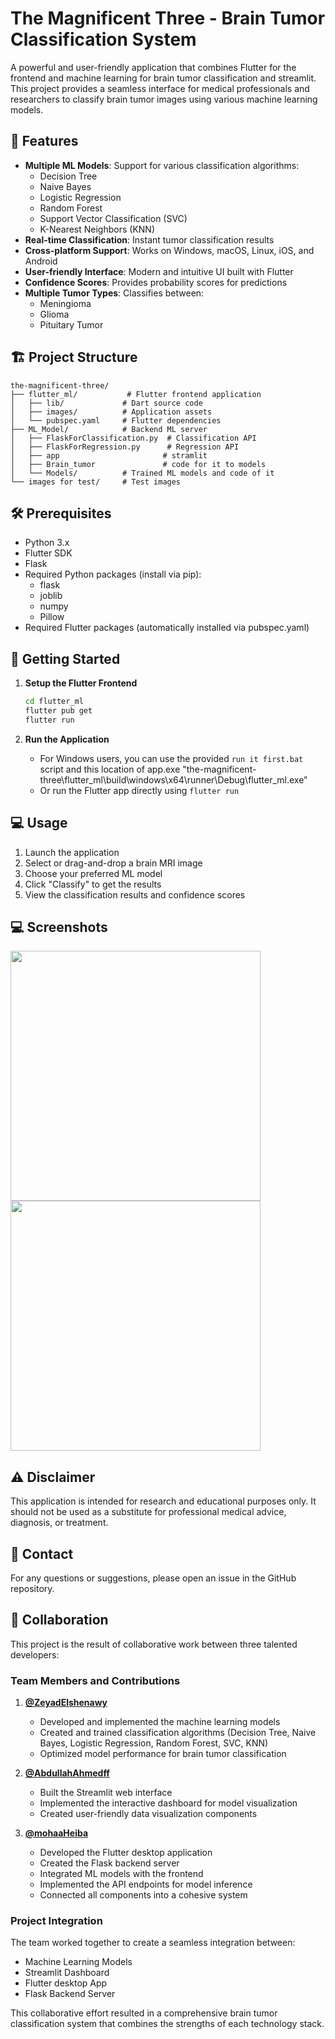 # The Magnificent Three - Brain Tumor Classification System

A powerful and user-friendly application that combines Flutter for the frontend and machine learning for brain tumor classification and streamlit. This project provides a seamless interface for medical professionals and researchers to classify brain tumor images using various machine learning models.

## 🚀 Features

- **Multiple ML Models**: Support for various classification algorithms:
  - Decision Tree
  - Naive Bayes
  - Logistic Regression
  - Random Forest
  - Support Vector Classification (SVC)
  - K-Nearest Neighbors (KNN)
- **Real-time Classification**: Instant tumor classification results
- **Cross-platform Support**: Works on Windows, macOS, Linux, iOS, and Android
- **User-friendly Interface**: Modern and intuitive UI built with Flutter
- **Confidence Scores**: Provides probability scores for predictions
- **Multiple Tumor Types**: Classifies between:
  - Meningioma
  - Glioma
  - Pituitary Tumor

## 🏗️ Project Structure

```
the-magnificent-three/
├── flutter_ml/           # Flutter frontend application
│   ├── lib/             # Dart source code
│   ├── images/          # Application assets
│   └── pubspec.yaml     # Flutter dependencies
├── ML_Model/            # Backend ML server
│   ├── FlaskForClassification.py  # Classification API
│   ├── FlaskForRegression.py      # Regression API
│   ├── app                       # stramlit
│   ├── Brain_tumor               # code for it to models
│   └── Models/          # Trained ML models and code of it 
└── images for test/     # Test images
```

## 🛠️ Prerequisites

- Python 3.x
- Flutter SDK
- Flask
- Required Python packages (install via pip):
  - flask
  - joblib
  - numpy
  - Pillow
- Required Flutter packages (automatically installed via pubspec.yaml)

## 🚀 Getting Started


1. **Setup the Flutter Frontend**
   ```bash
   cd flutter_ml
   flutter pub get
   flutter run
   ```

2. **Run the Application**
   - For Windows users, you can use the provided `run it first.bat` script and this location of app.exe "the-magnificent-three\flutter_ml\build\windows\x64\runner\Debug\flutter_ml.exe"
   - Or run the Flutter app directly using `flutter run`

## 💻 Usage

1. Launch the application
2. Select or drag-and-drop a brain MRI image
3. Choose your preferred ML model
4. Click "Classify" to get the results
5. View the classification results and confidence scores
## 💻 Screenshots
<img src="https://github.com/user-attachments/assets/617dbec3-4fcf-4e8c-8f39-ae086093c090" width="400"/>
<img src="https://github.com/user-attachments/assets/6c2ea437-639f-404a-b184-dbc5bff3bd82" width="400"/>


## ⚠️ Disclaimer

This application is intended for research and educational purposes only. It should not be used as a substitute for professional medical advice, diagnosis, or treatment.

## 📧 Contact

For any questions or suggestions, please open an issue in the GitHub repository.

## 👥 Collaboration

This project is the result of collaborative work between three talented developers:

### Team Members and Contributions

1. **[@ZeyadElshenawy](https://github.com/ZeyadElshenawy)**
   - Developed and implemented the machine learning models
   - Created and trained classification algorithms (Decision Tree, Naive Bayes, Logistic Regression, Random Forest, SVC, KNN)
   - Optimized model performance for brain tumor classification

2. **[@AbdullahAhmedff](https://github.com/AbdullahAhmedff)**
   - Built the Streamlit web interface
   - Implemented the interactive dashboard for model visualization
   - Created user-friendly data visualization components


3. **[@mohaaHeiba](https://github.com/mohaaHeiba)**
   - Developed the Flutter desktop application
   - Created the Flask backend server
   - Integrated ML models with the frontend
   - Implemented the API endpoints for model inference
   - Connected all components into a cohesive system


### Project Integration
The team worked together to create a seamless integration between:
- Machine Learning Models
- Streamlit Dashboard
- Flutter desktop App
- Flask Backend Server

This collaborative effort resulted in a comprehensive brain tumor classification system that combines the strengths of each technology stack.
